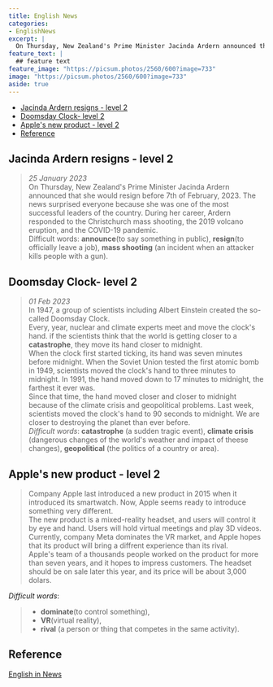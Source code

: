 ```yaml
---
title: English News
categories:
- EnglishNews
excerpt: |
  On Thursday, New Zealand's Prime Minister Jacinda Ardern announced that she would resign before 7th of February, 2023.
feature_text: |
  ## feature text
feature_image: "https://picsum.photos/2560/600?image=733"
image: "https://picsum.photos/2560/600?image=733"
aside: true
---
```



- [Jacinda Ardern resigns - level 2](#jacinda-ardern-resigns---level-2)
- [Doomsday Clock- level 2](#doomsday-clock--level-2)
- [Apple's new product - level 2](#apples-new-product---level-2)
- [Reference](#reference)

## Jacinda Ardern resigns - level 2

> *25 January 2023*  
> On Thursday, New Zealand's Prime Minister Jacinda Ardern announced that she would resign before 7th of February, 2023. The news surprised everyone because she was one of the most successful leaders of the country.
> During her career, Ardern responded to the Christchurch mass shooting, the 2019 volcano eruption, and the COVID-19 pandemic.  
> Difficult words: **announce**(to say something in public), **resign**(to officially leave a job), **mass shooting** (an incident when an attacker kills people with a gun).

## Doomsday Clock- level 2

> *01 Feb 2023*  
> In 1947, a group of scientists including Albert Einstein created the so-called Doomsday Clock.  
> Every, year, nuclear and climate experts meet and move the clock's hand. if the scientists think that the world is getting closer to a **catastrophe**, they move its hand closer to midnight.  
> When the clock first started ticking, its hand was seven minutes before midnight. When the Soviet Union tested the first atomic bomb in 1949, scientists moved the clock's hand to three minutes to midnight. In 1991, the hand moved down to 17 minutes to midnight, the farthest it ever was.  
> Since that time, the hand moved closer and closer to midnight because of the climate crisis and geopolitical problems. Last week, scientists moved the clock's hand to 90 seconds to midnight. We are closer to destroying the planet than ever before.  
> *Difficult words*: **catastrophe** (a sudden tragic event), **climate crisis** (dangerous changes of the world's weather and impact of theese changes), **geopolitical** (the politics of a country or area).

## Apple's new product - level 2

> Company Apple last introduced a new product in 2015 when it introduced its smartwatch. Now, Apple seems ready to introduce something very different.  
> The new product is a mixed-reality headset, and users will control it by eye and hand. Users will hold virtual meetings and play 3D videos. Currently, company Meta dominates the VR market, and Apple hopes that its product will bring a diffrent experience than its rival.  
> Apple's team of a thousands people worked on the product for more than seven years, and it hopes to impress customers. The headset should be on sale later this year, and its price will be about 3,000 dolars.  

*Difficult words*:  

> - **dominate**(to control something),
> - **VR**(virtual reality),
> - **rival** (a person or thing that competes in the same activity).

## Reference

[English in News](https://www.newsinlevels.com/)
